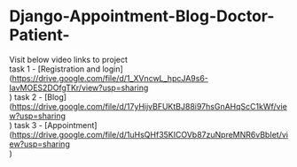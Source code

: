 # Django-Appointment-Blog-Doctor-Patient-

Visit below video links to project <br />
  task 1 - [Registration and login](https://drive.google.com/file/d/1_XVncwL_hpcJA9s6-IavMOES2DOfgTKr/view?usp=sharing <br />)
  task 2 - [Blog](https://drive.google.com/file/d/17yHijvBFUKtBJ88i97hsGnAHqScC1kWf/view?usp=sharing  <br />)
  task 3 - [Appointment](https://drive.google.com/file/d/1uHsQHf35KICOVb87zuNpreMNR6vBbIet/view?usp=sharing  <br />)

